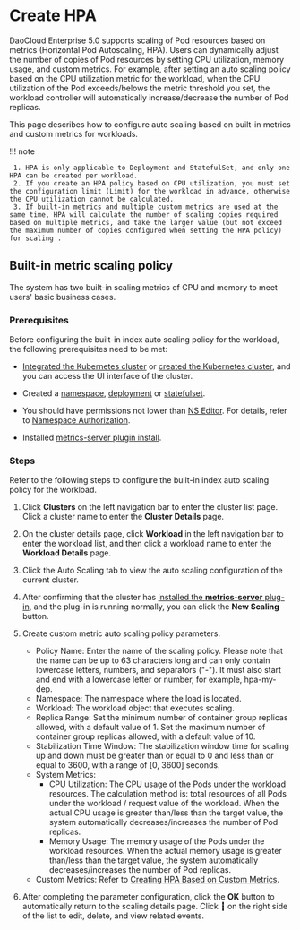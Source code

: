 # Create HPA

DaoCloud Enterprise 5.0 supports scaling of Pod resources based on metrics (Horizontal Pod Autoscaling, HPA).
Users can dynamically adjust the number of copies of Pod resources by setting CPU utilization, memory usage, and custom metrics.
For example, after setting an auto scaling policy based on the CPU utilization metric for the workload,
when the CPU utilization of the Pod exceeds/belows the metric threshold you set, the workload controller
will automatically increase/decrease the number of Pod replicas.

This page describes how to configure auto scaling based on built-in metrics and custom metrics for workloads.

!!! note

     1. HPA is only applicable to Deployment and StatefulSet, and only one HPA can be created per workload.
     2. If you create an HPA policy based on CPU utilization, you must set the configuration limit (Limit) for the workload in advance, otherwise the CPU utilization cannot be calculated.
     3. If built-in metrics and multiple custom metrics are used at the same time, HPA will calculate the number of scaling copies required based on multiple metrics, and take the larger value (but not exceed the maximum number of copies configured when setting the HPA policy) for scaling .

## Built-in metric scaling policy

The system has two built-in scaling metrics of CPU and memory to meet users' basic business cases.

### Prerequisites

Before configuring the built-in index auto scaling policy for the workload, the following prerequisites need to be met:

- [Integrated the Kubernetes cluster](../clusters/integrate-cluster.md) or
  [created the Kubernetes cluster](../clusters/create-cluster.md),
  and you can access the UI interface of the cluster.

- Created a [namespace](../namespaces/createns.md), [deployment](../workloads/create-deployment.md)
  or [statefulset](../workloads/create-statefulset.md).

- You should have permissions not lower than [NS Editor](../permissions/permission-brief.md#ns-editor).
  For details, refer to [Namespace Authorization](../namespaces/createns.md).

- Installed [metrics-server plugin install](install-metrics-server.md).

### Steps

Refer to the following steps to configure the built-in index auto scaling policy for the workload.

1. Click __Clusters__ on the left navigation bar to enter the cluster list page. Click a cluster name to enter the __Cluster Details__ page.

     

2. On the cluster details page, click __Workload__ in the left navigation bar to enter the workload list, and then click a workload name to enter the __Workload Details__ page.

     

3. Click the Auto Scaling tab to view the auto scaling configuration of the current cluster.

     

4. After confirming that the cluster has [installed the __metrics-server__ plug-in](install-metrics-server.md), and the plug-in is running normally, you can click the __New Scaling__ button.

     

5. Create custom metric auto scaling policy parameters.


    - Policy Name: Enter the name of the scaling policy. Please note that the name can be up to 63 characters long and can only contain lowercase letters, numbers, and separators ("-"). It must also start and end with a lowercase letter or number, for example, hpa-my-dep.
    - Namespace: The namespace where the load is located.
    - Workload: The workload object that executes scaling.
    - Replica Range: Set the minimum number of container group replicas allowed, with a default value of 1. Set the maximum number of container group replicas allowed, with a default value of 10.
    - Stabilization Time Window: The stabilization window time for scaling up and down must be greater than or equal to 0 and less than or equal to 3600, with a range of [0, 3600] seconds.
    - System Metrics:
        - CPU Utilization: The CPU usage of the Pods under the workload resources. The calculation method is: total resources of all Pods under the workload / request value of the workload. When the actual CPU usage is greater than/less than the target value, the system automatically decreases/increases the number of Pod replicas.
        - Memory Usage: The memory usage of the Pods under the workload resources. When the actual memory usage is greater than/less than the target value, the system automatically decreases/increases the number of Pod replicas.
    - Custom Metrics: Refer to [Creating HPA Based on Custom Metrics](./custom-hpa.md).

6. After completing the parameter configuration, click the __OK__ button to automatically return to the scaling details page. Click __┇__ on the right side of the list to edit, delete, and view related events.
